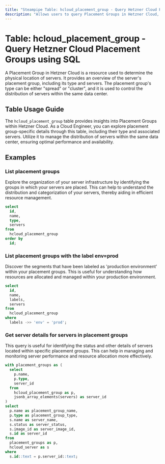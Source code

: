 ```yaml
---
title: "Steampipe Table: hcloud_placement_group - Query Hetzner Cloud Placement Groups using SQL"
description: "Allows users to query Placement Groups in Hetzner Cloud, providing details about placement groups which are used to determine the physical location of servers."
---
```


# Table: hcloud_placement_group - Query Hetzner Cloud Placement Groups using SQL

A Placement Group in Hetzner Cloud is a resource used to determine the physical location of servers. It provides an overview of the server's placement group, including its type and servers. The placement group's type can be either "spread" or "cluster", and it is used to control the distribution of servers within the same data center.

## Table Usage Guide

The `hcloud_placement_group` table provides insights into Placement Groups within Hetzner Cloud. As a Cloud Engineer, you can explore placement group-specific details through this table, including their type and associated servers. Utilize it to manage the distribution of servers within the same data center, ensuring optimal performance and availability.

## Examples

### List placement groups
Explore the organization of your server infrastructure by identifying the groups in which your servers are placed. This can help to understand the distribution and categorization of your servers, thereby aiding in efficient resource management.

```sql
select
  id,
  name,
  type,
  servers
from
  hcloud_placement_group
order by
  id;
```

### List placement groups with the label env=prod
Discover the segments that have been labeled as 'production environment' within your placement groups. This is useful for understanding how resources are allocated and managed within your production environment.

```sql
select
  id,
  name,
  labels,
  servers
from
  hcloud_placement_group
where
  labels ->> 'env' = 'prod';
```

### Get server details for servers in placement groups
This query is useful for identifying the status and other details of servers located within specific placement groups. This can help in managing and monitoring server performance and resource allocation more effectively.

```sql
with placement_groups as (
  select
    p.name,
    p.type,
    server_id
  from
    hcloud_placement_group as p,
    jsonb_array_elements(servers) as server_id
)
select
  p.name as placement_group_name,
  p.type as placement_group_type,
  s.name as server_name,
  s.status as server_status,
  s.image_id as server_image_id,
  s.id as server_id
from
  placement_groups as p,
  hcloud_server as s
where
  s.id::text = p.server_id::text;
```